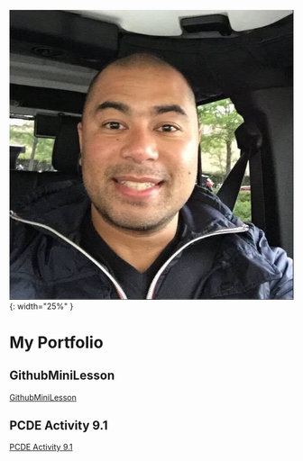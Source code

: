 ![Image Description](me.jpg){: width="25%" }
# My Portfolio

## GithubMiniLesson
<a href="https://github.com/operator13/GitHubMiniLesson"> GithubMiniLesson </a>

## PCDE Activity 9.1
<a href="https://github.com/operator13/PCDE-Activity-9.1"> PCDE Activity 9.1 </a>
